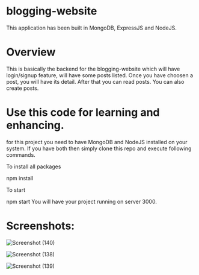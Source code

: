 # blogging-website
This application has been built in MongoDB, ExpressJS and NodeJS.

# Overview
This is basically the backend for the blogging-website which will have login/signup feature, will have some posts listed. Once you have choosen a post, you will have its detail. After that you can read posts. You can also create posts.

# Use this code for learning and enhancing.
for this project you need to have MongoDB and NodeJS installed on your system. If you have both then simply clone this repo and execute following commands.

To install all packages

npm install

To start

npm start
You will have your project running on server 3000.



# Screenshots:

![Screenshot (140)](https://user-images.githubusercontent.com/66555519/111912854-80291880-8a91-11eb-89ef-72750c0bb539.png)

![Screenshot (138)](https://user-images.githubusercontent.com/66555519/111912842-799aa100-8a91-11eb-8e22-2aab90406b55.png)

![Screenshot (139)](https://user-images.githubusercontent.com/66555519/111912849-7bfcfb00-8a91-11eb-9093-5a80ec5fa9fd.png)
